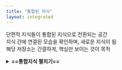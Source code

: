 ```yaml
---
title: "통합된 지식"
layout: integrated
---
```


단편적 지식들이 통합된 지식으로 전환되는 공간 <br>
지식 간에 연결된 모습을 확인하며, 새로운 지식이 됨 <br>
해당 저장소는 간결하게, 핵심만 보이는 것이 목적

<details>
<summary><strong>==통합지식 펼치기==</strong></summary>

- [Java](notes/TIL/integrated/Java/Java)
	- <a href='/notes/TIL/integrated/Java/JavaExecute' target='_blank'>Java 실행원리</a>
	- <a href='/notes/TIL/integrated/Java/JVM' target='_blank'>JVM</a>
	- <a href='/notes/TIL/integrated/Java/GC' target='_blank'>Garbage Collector</a>
	- <a href='/notes/TIL/integrated/Java/JavaVersion' target='_blank'>Java 버전</a>

<hr>

- [프로그래밍 공통/Web](notes/TIL/integrated/Common/Common)
	- <a href='/notes/TIL/integrated/Common/API' target='_blank'>API</a>
	- <a href='/notes/TIL/integrated/Common/Library' target='_blank'>라이브러리</a>
	- <a href='/notes/TIL/integrated/Common/Framework' target='_blank'>프레임워크</a>

<hr>

- [운영체제](notes/TIL/integrated/OS/OS)
	- <a href='/notes/TIL/integrated/OS/Scheduling' target='_blank'>스케쥴링</a>

<hr>

- [프로그래밍 언어론](notes/TIL/integrated/LanguageTheory/LanguageTheory)
	- <a href='/notes/TIL/integrated/LanguageTheory/Compile' target='_blank'>컴파일</a>
	- <a href='/notes/TIL/integrated/LanguageTheory/Compiler' target='_blank'>컴파일러</a>
	- <a href='/notes/TIL/integrated/LanguageTheory/Interpreter' target='_blank'>인터프리터</a>
	- <a href='/notes/TIL/integrated/LanguageTheory/BNF' target='_blank'>BNF</a>
	- <a href='/notes/TIL/integrated/LanguageTheory/EBNF' target='_blank'>EBNF</a>
	- <a href='/notes/TIL/integrated/LanguageTheory/SyntaxTable' target='_blank'>구문도표</a>
	- <a href='/notes/TIL/integrated/LanguageTheory/ParseTree' target='_blank'>파스트리</a>
	- <a href='/notes/TIL/integrated/LanguageTheory/Lex' target='_blank'>Lex</a>
	- <a href='/notes/TIL/integrated/LanguageTheory/Yacc' target='_blank'>Yacc</a>

<hr>

- [컴퓨터구조](notes/TIL/integrated/ComputerArchitecture/ComputerArchitecture)
	- <a href='/notes/TIL/integrated/ComputerArchitecture/ISA' target='_blank'>ISA</a>
	- <a href='/notes/TIL/integrated/ComputerArchitecture/CpuArchitecture' target='_blank'>CPU 아키텍처 ( = 마이크로 아키텍처)</a>

</details>